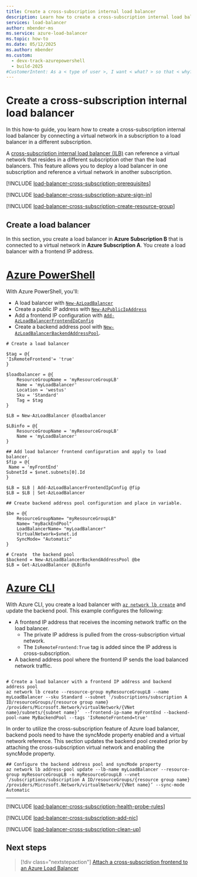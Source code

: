 ```yaml
---
title: Create a cross-subscription internal load balancer
description: Learn how to create a cross-subscription internal load balancer by connecting a virtual network in a subscription to a load balancer in a different subscription.
services: load-balancer
author: mbender-ms
ms.service: azure-load-balancer
ms.topic: how-to
ms.date: 05/12/2025
ms.author: mbender
ms.custom:
  - devx-track-azurepowershell
  - build-2025
#CustomerIntent: As a < type of user >, I want < what? > so that < why? > .
---
```


# Create a cross-subscription internal load balancer

In this how-to guide, you learn how to create a cross-subscription internal load balancer by connecting a virtual network in a subscription to a load balancer in a different subscription.

A [cross-subscription internal load balancer (ILB)](cross-subscription-overview.md) can reference a virtual network that resides in a different subscription other than the load balancers. This feature allows you to deploy a load balancer in one subscription and reference a virtual network in another subscription. 

[!INCLUDE [load-balancer-cross-subscription-prerequisites](../../includes/load-balancer-cross-subscription-prerequisites.md)]

[!INCLUDE [load-balancer-cross-subscription-azure-sign-in](../../includes/load-balancer-cross-subscription-azure-sign-in.md)]

[!INCLUDE [load-balancer-cross-subscription-create-resource-group](../../includes/load-balancer-cross-subscription-create-resource-group.md)]

## Create a load balancer 

In this section, you create a load balancer in **Azure Subscription B** that is connected to a virtual network in **Azure Subscription A**. You create a load balancer with a frontend IP address.

# [Azure PowerShell](#tab/azurepowershell)
With Azure PowerShell, you'll:

- A load balancer with [`New-AzLoadBalancer`](/powershell/module/az.network/new-azloadbalancer)
- Create a public IP address with [`New-AzPublicIpAddress`](/powershell/module/az.network/new-azpublicipaddress)
- Add a frontend IP configuration with [`Add-AzLoadBalancerFrontendIpConfig`](/powershell/module/az.network/add-azloadbalancerfrontendipconfig)
- Create a backend address pool with [`New-AzLoadBalancerBackendAddressPool`](/powershell/module/az.network/new-azloadbalancerbackendaddresspool).

```azurepowershell
# Create a load balancer

$tag = @{
'IsRemoteFrontend'= 'true'
}

$loadbalancer = @{
    ResourceGroupName = 'myResourceGroupLB'
    Name = 'myLoadBalancer'
    Location = 'westus'
    Sku = 'Standard'
    Tag = $tag
}

$LB = New-AzLoadBalancer @loadbalancer
 
$LBinfo = @{
    ResourceGroupName = 'myResourceGroupLB'
    Name = 'myLoadBalancer'
}

## Add load balancer frontend configuration and apply to load balancer.
$fip = @{
 Name = 'myFrontEnd'
SubnetId = $vnet.subnets[0].Id 
}

$LB = $LB | Add-AzLoadBalancerFrontendIpConfig @fip
$LB = $LB | Set-AzLoadBalancer

## Create backend address pool configuration and place in variable. 
 
$be = @{
    ResourceGroupName= "myResourceGroupLB"
    Name= "myBackEndPool"
    LoadBalancerName= "myLoadBalancer"
    VirtualNetwork=$vnet.id
    SyncMode= "Automatic"
}
 
# Create  the backend pool
$backend = New-AzLoadBalancerBackendAddressPool @be
$LB = Get-AzLoadBalancer @LBinfo

```

# [Azure CLI](#tab/azurecli/)

With Azure CLI, you create a load balancer with [`az network lb create`](/cli/azure/network/lb#az_network_lb_create) and update the backend pool. This example configures the following:

- A frontend IP address that receives the incoming network traffic on the load balancer.
  - The private IP address is pulled from the cross-subscription virtual network.
  - The `IsRemoteFrontend:True` tag is added since the IP address is cross-subscription.
- A backend address pool where the frontend IP sends the load balanced network traffic.

```azurecli

# Create a load balancer with a frontend IP address and backend address pool
az network lb create --resource-group myResourceGroupLB --name myLoadBalancer --sku Standard --subnet '/subscriptions/subscription A ID/resourceGroups/{resource group name} /providers/Microsoft.Network/virtualNetwork/{VNet name}/subnets/{subnet name}’  --frontend-ip-name myFrontEnd --backend-pool-name MyBackendPool --tags 'IsRemoteFrontend=true'

```
In order to utilize the cross-subscription feature of Azure load balancer, backend pools need to have the syncMode property enabled and a virtual network reference. This section updates the backend pool created prior by attaching the cross-subscription virtual network and enabling the syncMode property. 

```azurecli
## Configure the backend address pool and syncMode property
az network lb address-pool update --lb-name myLoadBalancer --resource-group myResourceGroupLB -n myResourceGroupLB --vnet ‘/subscriptions/subscription A ID/resourceGroups/{resource group name} /providers/Microsoft.Network/virtualNetwork/{VNet name}’ --sync-mode Automatic
```
---

[!INCLUDE [load-balancer-cross-subscription-health-probe-rules](../../includes/load-balancer-cross-subscription-health-probe-rules.md)]

[!INCLUDE [load-balancer-cross-subscription-add-nic](../../includes/load-balancer-cross-subscription-add-nic.md)]

[!INCLUDE [load-balancer-cross-subscription-clean-up](../../includes/load-balancer-cross-subscription-clean-up.md)]

## Next steps

> [!div class="nextstepaction"]
> [Attach a cross-subscription frontend to an Azure Load Balancer](./cross-subscription-how-to-attach-frontend.md)

